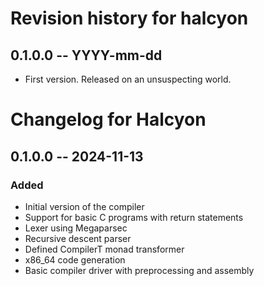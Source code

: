 # Revision history for halcyon

## 0.1.0.0 -- YYYY-mm-dd

* First version. Released on an unsuspecting world.
# Changelog for Halcyon

## 0.1.0.0 -- 2024-11-13

### Added
- Initial version of the compiler
- Support for basic C programs with return statements 
- Lexer using Megaparsec
- Recursive descent parser
- Defined CompilerT monad transformer
- x86_64 code generation
- Basic compiler driver with preprocessing and assembly
